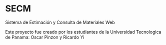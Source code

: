 # SECM
Sistema de Estimación y Consulta de Materiales Web

Este proyecto fue creado por los estudiantes de la Universidad Tecnologica de Panama: Oscar Pinzon y Ricardo Yi